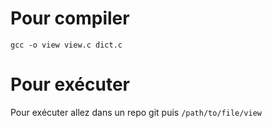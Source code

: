 

# Pour compiler
`gcc -o view view.c dict.c`

# Pour exécuter
Pour exécuter allez dans un repo git puis `/path/to/file/view`
